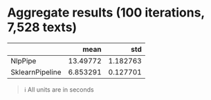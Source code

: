 Aggregate results (100 iterations, 7,528 texts)
===============================================

|                 |      mean |      std |
|:----------------|----------:|---------:|
| NlpPipe         | 13.49772  | 1.182763 |
| SklearnPipeline |  6.853291 | 0.127701 |

> ℹ️  All units are in seconds
